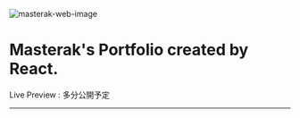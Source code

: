 ![masterak-web-image](https://user-images.githubusercontent.com/74452307/187166265-db99a76e-4b12-4c0c-a0e7-074c111d78e8.jpg)
# Masterak's Portfolio created by React.

Live Preview : 多分公開予定

---
